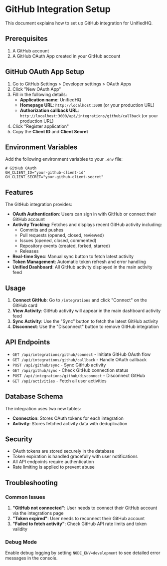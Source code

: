 # GitHub Integration Setup

This document explains how to set up GitHub integration for UnifiedHQ.

## Prerequisites

1. A GitHub account
2. A GitHub OAuth App created in your GitHub account

## GitHub OAuth App Setup

1. Go to GitHub Settings > Developer settings > OAuth Apps
2. Click "New OAuth App"
3. Fill in the following details:
   - **Application name**: UnifiedHQ
   - **Homepage URL**: `http://localhost:3000` (or your production URL)
   - **Authorization callback URL**: `http://localhost:3000/api/integrations/github/callback` (or your production URL)
4. Click "Register application"
5. Copy the **Client ID** and **Client Secret**

## Environment Variables

Add the following environment variables to your `.env` file:

```env
# GitHub OAuth
GH_CLIENT_ID="your-github-client-id"
GH_CLIENT_SECRET="your-github-client-secret"
```

## Features

The GitHub integration provides:

- **OAuth Authentication**: Users can sign in with GitHub or connect their GitHub account
- **Activity Tracking**: Fetches and displays recent GitHub activity including:
  - Commits and pushes
  - Pull requests (opened, closed, reviewed)
  - Issues (opened, closed, commented)
  - Repository events (created, forked, starred)
  - Releases
- **Real-time Sync**: Manual sync button to fetch latest activity
- **Token Management**: Automatic token refresh and error handling
- **Unified Dashboard**: All GitHub activity displayed in the main activity feed

## Usage

1. **Connect GitHub**: Go to `/integrations` and click "Connect" on the GitHub card
2. **View Activity**: GitHub activity will appear in the main dashboard activity feed
3. **Sync Activity**: Use the "Sync" button to fetch the latest GitHub activity
4. **Disconnect**: Use the "Disconnect" button to remove GitHub integration

## API Endpoints

- `GET /api/integrations/github/connect` - Initiate GitHub OAuth flow
- `GET /api/integrations/github/callback` - Handle OAuth callback
- `POST /api/github/sync` - Sync GitHub activity
- `GET /api/github/sync` - Check GitHub connection status
- `POST /api/integrations/github/disconnect` - Disconnect GitHub
- `GET /api/activities` - Fetch all user activities

## Database Schema

The integration uses two new tables:

- **Connection**: Stores OAuth tokens for each integration
- **Activity**: Stores fetched activity data with deduplication

## Security

- OAuth tokens are stored securely in the database
- Token expiration is handled gracefully with user notifications
- All API endpoints require authentication
- Rate limiting is applied to prevent abuse

## Troubleshooting

### Common Issues

1. **"GitHub not connected"**: User needs to connect their GitHub account via the integrations page
2. **"Token expired"**: User needs to reconnect their GitHub account
3. **"Failed to fetch activity"**: Check GitHub API rate limits and token validity

### Debug Mode

Enable debug logging by setting `NODE_ENV=development` to see detailed error messages in the console.
